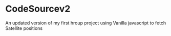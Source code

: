 # CodeSourcev2
An updated version of my first hroup project using Vanilla javascript to fetch Satellite positions
